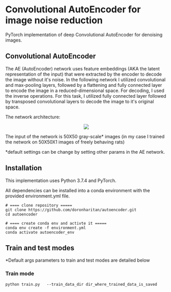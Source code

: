 # Convolutional AutoEncoder for image noise reduction
PyTorch implementation of deep Convolutional AutoEncoder for denoising images.

## Convolutional AutoEncoder
 The AE (AutoEncoder) network uses feature embeddings (AKA the latent representation of the input) that were extracted by the encoder to decode the image without it's noise.
 In the following network I utilized convolutional  and max-pooling layers, followed by a flattening and fully connected layer to encode the image in a reduced-dimensional space.
 For decoding, I used the inverse operations. For this task, I utilized fully connected layer followed by transposed convolutional layers to decode the image to it's original space.    

 The network architecture:
  <p align="center"><img src="https://github.com/doronharitan/autoencoder/blob/master/figuers/ae_model.jpg.png"></p>

The input of the network is 50X50 gray-scale* images (in my case I trained the network on 50X50X1 images of freely behaving rats) 

*default settings can be change by setting other params in the AE network.

## Installation
This implementation uses Python 3.7.4 and PyTorch.

All dependencies can be installed into a conda environment with the provided environment.yml file.
``` 
# ==== clone repository =====
git clone https://github.com/doronharitan/autoencoder.git
cd autoencoder

# ==== create conda env and activte it =====
conda env create -f environment.yml
conda activate autoencoder_env
```

##  Train and test modes
*Default args parameters to train and test modes are detailed below

### Train mode
```
python train.py   --train_data_dir dir_where_trained_data_is_saved    
```


 
   
